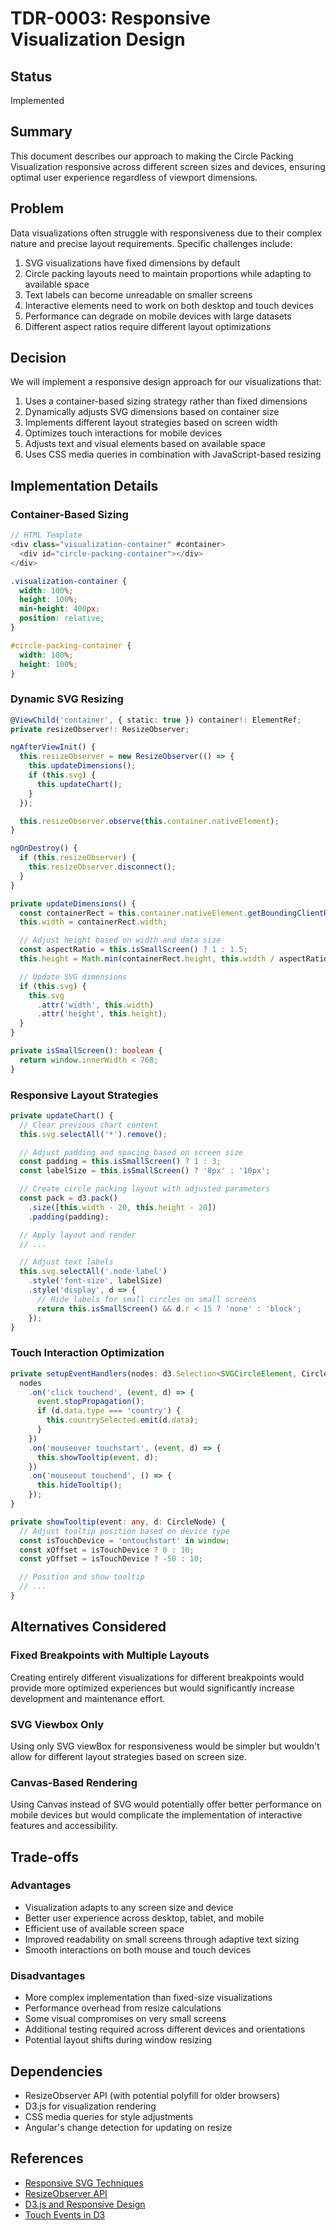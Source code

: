 # TDR-0003: Responsive Visualization Design

## Status

Implemented

## Summary

This document describes our approach to making the Circle Packing Visualization responsive across different screen sizes and devices, ensuring optimal user experience regardless of viewport dimensions.

## Problem

Data visualizations often struggle with responsiveness due to their complex nature and precise layout requirements. Specific challenges include:

1. SVG visualizations have fixed dimensions by default
2. Circle packing layouts need to maintain proportions while adapting to available space
3. Text labels can become unreadable on smaller screens
4. Interactive elements need to work on both desktop and touch devices
5. Performance can degrade on mobile devices with large datasets
6. Different aspect ratios require different layout optimizations

## Decision

We will implement a responsive design approach for our visualizations that:

1. Uses a container-based sizing strategy rather than fixed dimensions
2. Dynamically adjusts SVG dimensions based on container size
3. Implements different layout strategies based on screen width
4. Optimizes touch interactions for mobile devices
5. Adjusts text and visual elements based on available space
6. Uses CSS media queries in combination with JavaScript-based resizing

## Implementation Details

### Container-Based Sizing

```typescript
// HTML Template
<div class="visualization-container" #container>
  <div id="circle-packing-container"></div>
</div>
```

```css
.visualization-container {
  width: 100%;
  height: 100%;
  min-height: 400px;
  position: relative;
}

#circle-packing-container {
  width: 100%;
  height: 100%;
}
```

### Dynamic SVG Resizing

```typescript
@ViewChild('container', { static: true }) container!: ElementRef;
private resizeObserver!: ResizeObserver;

ngAfterViewInit() {
  this.resizeObserver = new ResizeObserver(() => {
    this.updateDimensions();
    if (this.svg) {
      this.updateChart();
    }
  });

  this.resizeObserver.observe(this.container.nativeElement);
}

ngOnDestroy() {
  if (this.resizeObserver) {
    this.resizeObserver.disconnect();
  }
}

private updateDimensions() {
  const containerRect = this.container.nativeElement.getBoundingClientRect();
  this.width = containerRect.width;

  // Adjust height based on width and data size
  const aspectRatio = this.isSmallScreen() ? 1 : 1.5;
  this.height = Math.min(containerRect.height, this.width / aspectRatio);

  // Update SVG dimensions
  if (this.svg) {
    this.svg
      .attr('width', this.width)
      .attr('height', this.height);
  }
}

private isSmallScreen(): boolean {
  return window.innerWidth < 768;
}
```

### Responsive Layout Strategies

```typescript
private updateChart() {
  // Clear previous chart content
  this.svg.selectAll('*').remove();

  // Adjust padding and spacing based on screen size
  const padding = this.isSmallScreen() ? 1 : 3;
  const labelSize = this.isSmallScreen() ? '8px' : '10px';

  // Create circle packing layout with adjusted parameters
  const pack = d3.pack()
    .size([this.width - 20, this.height - 20])
    .padding(padding);

  // Apply layout and render
  // ...

  // Adjust text labels
  this.svg.selectAll('.node-label')
    .style('font-size', labelSize)
    .style('display', d => {
      // Hide labels for small circles on small screens
      return this.isSmallScreen() && d.r < 15 ? 'none' : 'block';
    });
}
```

### Touch Interaction Optimization

```typescript
private setupEventHandlers(nodes: d3.Selection<SVGCircleElement, CircleNode, SVGGElement, unknown>) {
  nodes
    .on('click touchend', (event, d) => {
      event.stopPropagation();
      if (d.data.type === 'country') {
        this.countrySelected.emit(d.data);
      }
    })
    .on('mouseover touchstart', (event, d) => {
      this.showTooltip(event, d);
    })
    .on('mouseout touchend', () => {
      this.hideTooltip();
    });
}

private showTooltip(event: any, d: CircleNode) {
  // Adjust tooltip position based on device type
  const isTouchDevice = 'ontouchstart' in window;
  const xOffset = isTouchDevice ? 0 : 10;
  const yOffset = isTouchDevice ? -50 : 10;

  // Position and show tooltip
  // ...
}
```

## Alternatives Considered

### Fixed Breakpoints with Multiple Layouts

Creating entirely different visualizations for different breakpoints would provide more optimized experiences but would significantly increase development and maintenance effort.

### SVG Viewbox Only

Using only SVG viewBox for responsiveness would be simpler but wouldn't allow for different layout strategies based on screen size.

### Canvas-Based Rendering

Using Canvas instead of SVG would potentially offer better performance on mobile devices but would complicate the implementation of interactive features and accessibility.

## Trade-offs

### Advantages

- Visualization adapts to any screen size and device
- Better user experience across desktop, tablet, and mobile
- Efficient use of available screen space
- Improved readability on small screens through adaptive text sizing
- Smooth interactions on both mouse and touch devices

### Disadvantages

- More complex implementation than fixed-size visualizations
- Performance overhead from resize calculations
- Some visual compromises on very small screens
- Additional testing required across different devices and orientations
- Potential layout shifts during window resizing

## Dependencies

- ResizeObserver API (with potential polyfill for older browsers)
- D3.js for visualization rendering
- CSS media queries for style adjustments
- Angular's change detection for updating on resize

## References

- [Responsive SVG Techniques](https://css-tricks.com/responsive-d3-js-visualizations-with-svg/)
- [ResizeObserver API](https://developer.mozilla.org/en-US/docs/Web/API/ResizeObserver)
- [D3.js and Responsive Design](https://brendansudol.com/writing/responsive-d3)
- [Touch Events in D3](https://observablehq.com/@d3/multi-touch)

